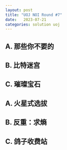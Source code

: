 ```yaml
---
layout: post
title: "UOJ NOI Round #7"
date:   2023-07-21
categories: solution uoj
---
```


## A. 那些你不要的

## B. 比特迷宫

## C. 璀璨宝石

## A. 火星式选拔

## B. 反重：求熵

## C. 鸽子收费站